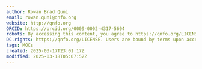 ```yaml
---
author: Rowan Brad Quni
email: rowan.quni@qnfo.org
website: http://qnfo.org
ORCID: https://orcid.org/0009-0002-4317-5604
robots: By accessing this content, you agree to https://qnfo.org/LICENSE. Non-commercial use only. Attribution required.
DC.rights: https://qnfo.org/LICENSE. Users are bound by terms upon access.
tags: MOCs
created: 2025-03-17T23:01:17Z
modified: 2025-03-18T05:07:52Z
---
```


```folder-index-content
```
